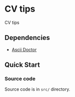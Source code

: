 # CV tips

CV tips

## Dependencies

* [Ascii Doctor](http://asciidoctor.org)

## Quick Start

### Source code

Source code is in `src/` directory.
